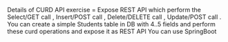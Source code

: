 Details of CURD API exercise = 
Expose REST API which perform the Select/GET call , Insert/POST call , Delete/DELETE call , Update/POST call .
You can create a simple Students table in DB with 4..5 fields and perform these curd operations and expose it as REST API 
You can use SpringBoot 
